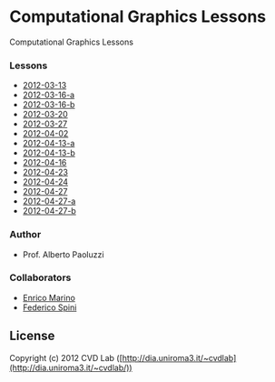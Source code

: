 # Computational Graphics Lessons

Computational Graphics Lessons

### Lessons

- [2012-03-13](https://github.com/cvdlab/cg-lessons/blob/master/lessons/2012-03-13/2012-03-13.pdf)
- [2012-03-16-a](https://github.com/cvdlab/cg-lessons/blob/master/lessons/2012-03-16-a/2012-03-16-a.pdf)
- [2012-03-16-b](https://github.com/cvdlab/cg-lessons/blob/master/lessons/2012-03-16-b/2012-03-16-b.pdf)
- [2012-03-20](https://github.com/cvdlab/cg-lessons/blob/master/lessons/2012-03-20/2012-03-20.pdf)
- [2012-03-27](https://github.com/cvdlab/cg-lessons/blob/master/lessons/2012-03-27/2012-03-27.pdf)
- [2012-04-02](https://github.com/cvdlab/cg-lessons/blob/master/lessons/2012-04-02/2012-04-02.js)
- [2012-04-13-a](https://github.com/cvdlab/cg-lessons/blob/master/lessons/2012-04-13-a/2012-04-13-a.pdf)
- [2012-04-13-b](https://github.com/cvdlab/cg-lessons/blob/master/lessons/2012-04-13-b/2012-04-13-b.pdf)
- [2012-04-16](https://github.com/cvdlab/cg-lessons/blob/master/lessons/2012-04-16/2012-04-16.pdf)
- [2012-04-23](https://github.com/cvdlab/cg-lessons/blob/master/lessons/2012-04-23/2012-04-23.pdf)
- [2012-04-24](https://github.com/cvdlab/cg-lessons/blob/master/lessons/2012-04-24/2012-04-24.pdf)
- [2012-04-27](https://github.com/cvdlab/cg-lessons/blob/master/lessons/2012-04-27/Readme.md)
- [2012-04-27-a](https://github.com/cvdlab/cg-lessons/blob/master/lessons/2012-04-27-a/2012-04-27-a.pdf)
- [2012-04-27-b](https://github.com/cvdlab/cg-lessons/blob/master/lessons/2012-04-27-b/2012-04-27-b.pdf)

### Author

- Prof. Alberto Paoluzzi

### Collaborators

- [Enrico Marino](http://onirame.no.de)
- [Federico Spini](http://spini.no.de)

## License

Copyright (c) 2012 CVD Lab ([http://dia.uniroma3.it/~cvdlab](http://dia.uniroma3.it/~cvdlab/))